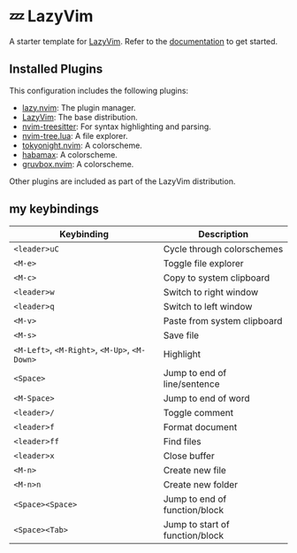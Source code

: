 # 💤 LazyVim

A starter template for [LazyVim](https://github.com/LazyVim/LazyVim).
Refer to the [documentation](https://lazyvim.github.io/installation) to get started.

## Installed Plugins

This configuration includes the following plugins:

*   [lazy.nvim](https://github.com/folke/lazy.nvim): The plugin manager.
*   [LazyVim](https://github.com/LazyVim/LazyVim): The base distribution.
*   [nvim-treesitter](https://github.com/nvim-treesitter/nvim-treesitter): For syntax highlighting and parsing.
*   [nvim-tree.lua](https://github.com/nvim-tree/nvim-tree.lua): A file explorer.
*   [tokyonight.nvim](https://github.com/folke/tokyonight.nvim): A colorscheme.
*   [habamax](https://github.com/habamax/vim-habamax): A colorscheme.
*   [gruvbox.nvim](https://github.com/ellisonleao/gruvbox.nvim): A colorscheme.

Other plugins are included as part of the LazyVim distribution.

## my keybindings

| Keybinding             | Description                               |
| ---------------------- | ----------------------------------------- |
| `<leader>uC`           | Cycle through colorschemes                |
| `<M-e>`                | Toggle file explorer                      |
| `<M-c>`                | Copy to system clipboard                  |
| `<leader>w`            | Switch to right window                    |
| `<leader>q`            | Switch to left window                     |
| `<M-v>`                | Paste from system clipboard               |
| `<M-s>`                | Save file                                 |
| `<M-Left>`, `<M-Right>`, `<M-Up>`, `<M-Down>` | Highlight                                 |
| `<Space>`              | Jump to end of line/sentence              |
| `<M-Space>`            | Jump to end of word                       |
| `<leader>/`            | Toggle comment                            |
| `<leader>f`            | Format document                           |
| `<leader>ff`           | Find files                                |
| `<leader>x`            | Close buffer                              |
| `<M-n>`                | Create new file                           |
| `<M-n>n`              | Create new folder                         |
| `<Space><Space>`       | Jump to end of function/block             |
| `<Space><Tab>`         | Jump to start of function/block           |
